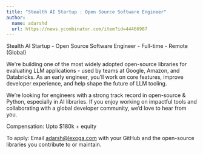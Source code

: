 ```yaml
---
title: "Stealth AI Startup : Open Source Software Engineer"
author:
  name: adarshd
  url: https://news.ycombinator.com/item?id=44466987
---
```

Stealth AI Startup - Open Source Software Engineer - Full-time - Remote (Global)

We&#x27;re building one of the most widely adopted open-source libraries for evaluating LLM applications - used by teams at Google, Amazon, and Databricks. As an early engineer, you’ll work on core features, improve developer experience, and help shape the future of LLM tooling.

We’re looking for engineers with a strong track record in open-source &amp; Python, especially in AI libraries. If you enjoy working on impactful tools and collaborating with a global developer community, we’d love to hear from you.

Compensation: Upto $180k + equity

To apply: Email adarsh@lexoga.com with your GitHub and the open-source libraries you contribute to or maintain.
<JobApplication />
